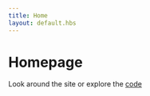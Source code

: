 ```yaml
---
title: Home
layout: default.hbs
---
```


# Homepage

Look around the site or explore the [code](https://github.com/andreasvirkus/metalsmith-boilerplate)
